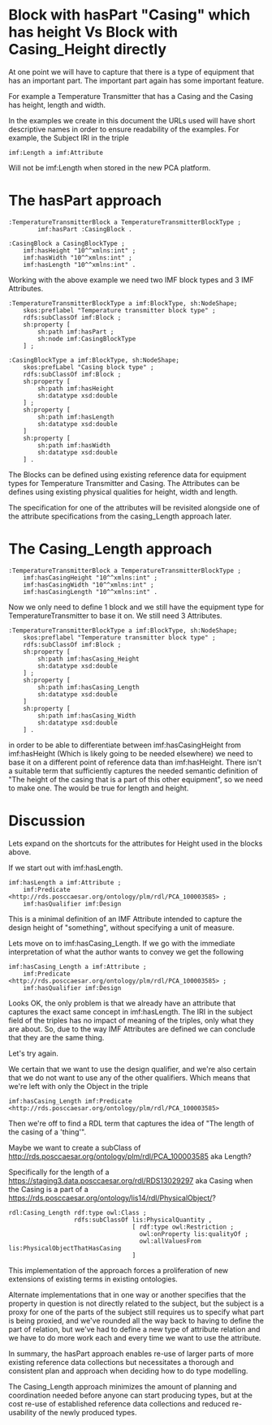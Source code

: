 # Block with hasPart "Casing" which has height Vs Block with Casing_Height directly

At one point we will have to capture that there is a type of equipment that has an important part. The important part again has some important feature.

For example a Temperature Transmitter that has a Casing and the Casing has height, length and width.

In the examples we create in this document the URLs used will have short descriptive names in order to ensure readability of the examples. For example, the Subject IRI in the triple
``` 
imf:Length a imf:Attribute
```
Will not be imf:Length when stored in the new PCA platform.

# The hasPart approach
```
:TemperatureTransmitterBlock a TemperatureTransmitterBlockType ;
        imf:hasPart :CasingBlock .

:CasingBlock a CasingBlockType ;
    imf:hasHeight "10^^xmlns:int" ;
    imf:hasWidth "10^^xmlns:int" ;
    imf:hasLength "10^^xmlns:int" .
```
Working with the above example we need two IMF block types and 3 IMF Attributes.

```
:TemperatureTransmitterBlockType a imf:BlockType, sh:NodeShape;
    skos:preflabel "Temperature transmitter block type" ;
    rdfs:subClassOf imf:Block ;
    sh:property [
        sh:path imf:hasPart ;
        sh:node imf:CasingBlockType 
    ] ;

:CasingBlockType a imf:BlockType, sh:NodeShape;
    skos:prefLabel "Casing block type" ;
    rdfs:subClassOf imf:Block ;
    sh:property [
        sh:path imf:hasHeight
        sh:datatype xsd:double 
    ] ;
    sh:property [
        sh:path imf:hasLength
        sh:datatype xsd:double 
    ]
    sh:property [
        sh:path imf:hasWidth
        sh:datatype xsd:double 
    ] .
```

The Blocks can be defined using existing reference data for equipment types for Temperature Transmitter and Casing.
The Attributes can be defines using existing physical qualities for height, width and length.

The specification for one of the attributes will be revisited alongside one of the attribute specifications from the casing_Length approach later.

# The Casing_Length approach
```
:TemperatureTransmitterBlock a TemperatureTransmitterBlockType ;
    imf:hasCasingHeight "10^^xmlns:int" ;
    imf:hasCasingWidth "10^^xmlns:int" ;
    imf:hasCasingLength "10^^xmlns:int" .
```

Now we only need to define 1 block and we still have the equipment type for TemperatureTransmitter to base it on.
We still need 3 Attributes. 

```
:TemperatureTransmitterBlockType a imf:BlockType, sh:NodeShape;
    skos:preflabel "Temperature transmitter block type" ;
    rdfs:subClassOf imf:Block ;
    sh:property [
        sh:path imf:hasCasing_Height
        sh:datatype xsd:double 
    ] ;
    sh:property [
        sh:path imf:hasCasing_Length
        sh:datatype xsd:double 
    ]
    sh:property [
        sh:path imf:hasCasing_Width
        sh:datatype xsd:double 
    ] .
```
in order to be able to differentiate between imf:hasCasingHeight from imf:hasHeight (Which is likely going to be needed elsewhere) we need to base it on a different point of reference data than imf:hasHeight. There isn't a suitable term that sufficiently captures the needed semantic definition of "The height of the casing that is a part of this other equipment", so we need to make one. The would be true for length and height.

# Discussion
Lets expand on the shortcuts for the attributes for Height used in the blocks above.

If we start out with imf:hasLength.

```
imf:hasLength a imf:Attribute ;
    imf:Predicate <http://rds.posccaesar.org/ontology/plm/rdl/PCA_100003585> ;
    imf:hasQualifier imf:Design
```
This is a minimal definition of an IMF Attribute intended to capture the design height of "something", without specifying a unit of measure.

Lets move on to imf:hasCasing_Length.
If we go with the immediate interpretation of what the author wants to convey we get the following
```
imf:hasCasing_Length a imf:Attribute ;
    imf:Predicate <http://rds.posccaesar.org/ontology/plm/rdl/PCA_100003585> ;
    imf:hasQualifier imf:Design
```

Looks OK, the only problem is that we already have an attribute that captures the exact same concept in imf:hasLength. The IRI in the subject field of the triples has no impact of meaning of the triples, only what they are about. So, due to the way IMF Attributes are defined we can conclude that they are the same thing.

Let's try again.

We certain that we want to use the design qualifier, and we're also certain that we do not want to use any of the other qualifiers. Which means that we're left with only the Object in the triple 
```
imf:hasCasing_Length imf:Predicate <http://rds.posccaesar.org/ontology/plm/rdl/PCA_100003585> 
```

Then we're off to find a RDL term that captures the idea of "The length of the casing of a 'thing'".

Maybe we want to create a subClass of http://rds.posccaesar.org/ontology/plm/rdl/PCA_100003585 aka Length? 

Specifically for the length of a https://staging3.data.posccaesar.org/rdl/RDS13029297 aka Casing when the Casing is a part of a https://rds.posccaesar.org/ontology/lis14/rdl/PhysicalObject/?


```
rdl:Casing_Length rdf:type owl:Class ;
                  rdfs:subClassOf lis:PhysicalQuantity ,
                                  [ rdf:type owl:Restriction ;
                                    owl:onProperty lis:qualityOf ;
                                    owl:allValuesFrom lis:PhysicalObjectThatHasCasing
                                  ]
```

This implementation of the approach forces a proliferation of new extensions of existing terms in existing ontologies.

Alternate implementations that in one way or another specifies that the property in question is not directly related to the subject, but the subject is a proxy for one of the parts of the subject still requires us to specify what part is being proxied, and we've rounded all the way back to having to define the part of relation, but we've had to define a new type of attribute relation and we have to do more work each and every time we want to use the attribute.

In summary, the hasPart approach enables re-use of larger parts of more existing reference data collections but necessitates a thorough and consistent plan and approach when deciding how to do type modelling.

The Casing_Length approach minimizes the amount of planning and coordination needed before anyone can start producing types, but at the cost re-use of established reference data collections and reduced re-usability of the newly produced types.

